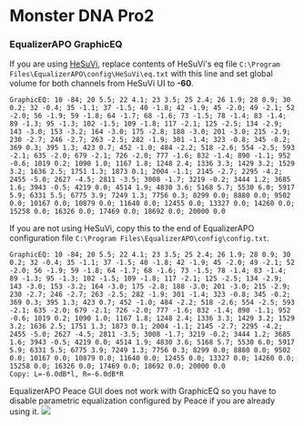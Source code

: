 # Monster DNA Pro2
### EqualizerAPO GraphicEQ
If you are using [HeSuVi](https://sourceforge.net/projects/hesuvi/), replace contents of HeSuVi's eq file `C:\Program Files\EqualizerAPO\config\HeSuVi\eq.txt` with this line and set global volume for both channels from HeSuVi UI to **-60**.
```
GraphicEQ: 10 -84; 20 5.5; 22 4.1; 23 3.5; 25 2.4; 26 1.9; 28 0.9; 30 0.2; 32 -0.4; 35 -1.1; 37 -1.5; 40 -1.8; 42 -1.9; 45 -2.0; 49 -2.1; 52 -2.0; 56 -1.9; 59 -1.8; 64 -1.7; 68 -1.6; 73 -1.5; 78 -1.4; 83 -1.4; 89 -1.3; 95 -1.3; 102 -1.5; 109 -1.8; 117 -2.1; 125 -2.5; 134 -2.9; 143 -3.0; 153 -3.2; 164 -3.0; 175 -2.8; 188 -3.0; 201 -3.0; 215 -2.9; 230 -2.7; 246 -2.7; 263 -2.5; 282 -1.9; 301 -1.4; 323 -0.8; 345 -0.2; 369 0.3; 395 1.3; 423 0.7; 452 -1.0; 484 -2.2; 518 -2.6; 554 -2.5; 593 -2.1; 635 -2.0; 679 -2.1; 726 -2.0; 777 -1.6; 832 -1.4; 890 -1.1; 952 -0.6; 1019 0.2; 1090 1.0; 1167 1.8; 1248 2.4; 1336 3.3; 1429 3.2; 1529 3.2; 1636 2.5; 1751 1.3; 1873 0.1; 2004 -1.1; 2145 -2.7; 2295 -4.2; 2455 -5.0; 2627 -4.5; 2811 -3.5; 3008 -1.7; 3219 -0.2; 3444 1.2; 3685 1.6; 3943 -0.5; 4219 0.0; 4514 1.9; 4830 3.6; 5168 5.7; 5530 6.0; 5917 5.9; 6331 5.5; 6775 3.9; 7249 1.3; 7756 0.3; 8299 0.0; 8880 0.0; 9502 0.0; 10167 0.0; 10879 0.0; 11640 0.0; 12455 0.0; 13327 0.0; 14260 0.0; 15258 0.0; 16326 0.0; 17469 0.0; 18692 0.0; 20000 0.0
```
If you are not using HeSuVi, copy this to the end of EqualizerAPO configuration file `C:\Program Files\EqualizerAPO\config\config.txt`.
```
GraphicEQ: 10 -84; 20 5.5; 22 4.1; 23 3.5; 25 2.4; 26 1.9; 28 0.9; 30 0.2; 32 -0.4; 35 -1.1; 37 -1.5; 40 -1.8; 42 -1.9; 45 -2.0; 49 -2.1; 52 -2.0; 56 -1.9; 59 -1.8; 64 -1.7; 68 -1.6; 73 -1.5; 78 -1.4; 83 -1.4; 89 -1.3; 95 -1.3; 102 -1.5; 109 -1.8; 117 -2.1; 125 -2.5; 134 -2.9; 143 -3.0; 153 -3.2; 164 -3.0; 175 -2.8; 188 -3.0; 201 -3.0; 215 -2.9; 230 -2.7; 246 -2.7; 263 -2.5; 282 -1.9; 301 -1.4; 323 -0.8; 345 -0.2; 369 0.3; 395 1.3; 423 0.7; 452 -1.0; 484 -2.2; 518 -2.6; 554 -2.5; 593 -2.1; 635 -2.0; 679 -2.1; 726 -2.0; 777 -1.6; 832 -1.4; 890 -1.1; 952 -0.6; 1019 0.2; 1090 1.0; 1167 1.8; 1248 2.4; 1336 3.3; 1429 3.2; 1529 3.2; 1636 2.5; 1751 1.3; 1873 0.1; 2004 -1.1; 2145 -2.7; 2295 -4.2; 2455 -5.0; 2627 -4.5; 2811 -3.5; 3008 -1.7; 3219 -0.2; 3444 1.2; 3685 1.6; 3943 -0.5; 4219 0.0; 4514 1.9; 4830 3.6; 5168 5.7; 5530 6.0; 5917 5.9; 6331 5.5; 6775 3.9; 7249 1.3; 7756 0.3; 8299 0.0; 8880 0.0; 9502 0.0; 10167 0.0; 10879 0.0; 11640 0.0; 12455 0.0; 13327 0.0; 14260 0.0; 15258 0.0; 16326 0.0; 17469 0.0; 18692 0.0; 20000 0.0
Copy: L=-6.0dB*l, R=-6.0dB*R
```
EqualizerAPO Peace GUI does not work with GraphicEQ so you have to disable parametric equalization configured by Peace if you are already using it.
![](https://raw.githubusercontent.com/jaakkopasanen/AutoEq/master/results/Innerfidelity%202017/innerfidelity/onear/Monster%20DNA%20Pro2/Monster%20DNA%20Pro2.png)
